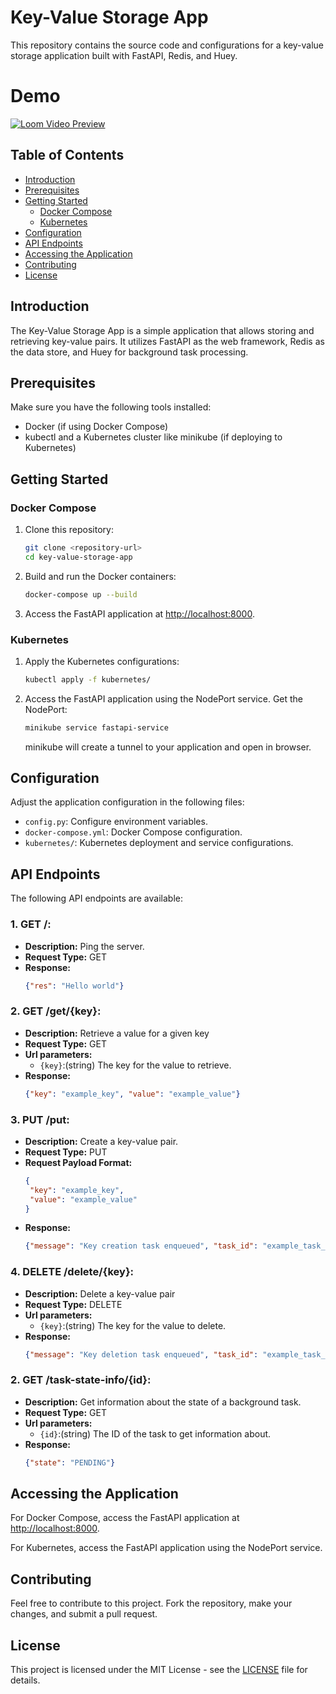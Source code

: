 # Key-Value Storage App

This repository contains the source code and configurations for a key-value storage application built with FastAPI, Redis, and Huey.

# Demo
[![Loom Video Preview](https://i.ibb.co/g9ngvBZ/Screenshot-from-2024-03-06-18-05-31.png)](INSERT_VIDEO_LINK)

## Table of Contents

- [Introduction](#introduction)
- [Prerequisites](#prerequisites)
- [Getting Started](#getting-started)
  - [Docker Compose](#docker-compose)
  - [Kubernetes](#kubernetes)
- [Configuration](#configuration)
- [API Endpoints](#api-endpoints)
- [Accessing the Application](#accessing-the-application)
- [Contributing](#contributing)
- [License](#license)

## Introduction

The Key-Value Storage App is a simple application that allows storing and retrieving key-value pairs. It utilizes FastAPI as the web framework, Redis as the data store, and Huey for background task processing.

## Prerequisites

Make sure you have the following tools installed:

- Docker (if using Docker Compose)
- kubectl and a Kubernetes cluster like minikube (if deploying to Kubernetes)

## Getting Started

### Docker Compose

1. Clone this repository:

    ```bash
    git clone <repository-url>
    cd key-value-storage-app
    ```

2. Build and run the Docker containers:

    ```bash
    docker-compose up --build
    ```

3. Access the FastAPI application at [http://localhost:8000](http://localhost:8000).

### Kubernetes

1. Apply the Kubernetes configurations:

    ```bash
    kubectl apply -f kubernetes/
    ```

2. Access the FastAPI application using the NodePort service. Get the NodePort:

    ```bash
    minikube service fastapi-service
    ```

    minikube will create a tunnel to your application and open in browser.

## Configuration

Adjust the application configuration in the following files:

- `config.py`: Configure environment variables.
- `docker-compose.yml`: Docker Compose configuration.
- `kubernetes/`: Kubernetes deployment and service configurations.

## API Endpoints

The following API endpoints are available:

### **1. GET /:**
- **Description:** Ping the server.
- **Request Type:** GET
- **Response:**
  ```json
  {"res": "Hello world"}
  ```

### **2. GET /get/{key}:**
- **Description:** Retrieve a value for a given key
- **Request Type:** GET
- **Url parameters:**
    - `{key}`:(string) The key for the value to retrieve.
- **Response:**
  ```json
  {"key": "example_key", "value": "example_value"}
  ```

### **3. PUT /put:**
- **Description:** Create a key-value pair.
- **Request Type:** PUT
- **Request Payload Format:**
    ```json
    {
     "key": "example_key",
     "value": "example_value"
    }
    ```
- **Response:**
  ```json
  {"message": "Key creation task enqueued", "task_id": "example_task_id"}
  ```

### **4. DELETE /delete/{key}:**
- **Description:** Delete a key-value pair
- **Request Type:** DELETE
- **Url parameters:**
    - `{key}`:(string) The key for the value to delete.
- **Response:**
  ```json
  {"message": "Key deletion task enqueued", "task_id": "example_task_id"}
  ```

### **2. GET /task-state-info/{id}:**
- **Description:** Get information about the state of a background task.
- **Request Type:** GET
- **Url parameters:**
    - `{id}`:(string) The ID of the task to get information about.
- **Response:**
  ```json
  {"state": "PENDING"}
  ```

## Accessing the Application

For Docker Compose, access the FastAPI application at [http://localhost:8000](http://localhost:8000).

For Kubernetes, access the FastAPI application using the NodePort service.

## Contributing

Feel free to contribute to this project. Fork the repository, make your changes, and submit a pull request.

## License

This project is licensed under the MIT License - see the [LICENSE](LICENSE) file for details.
